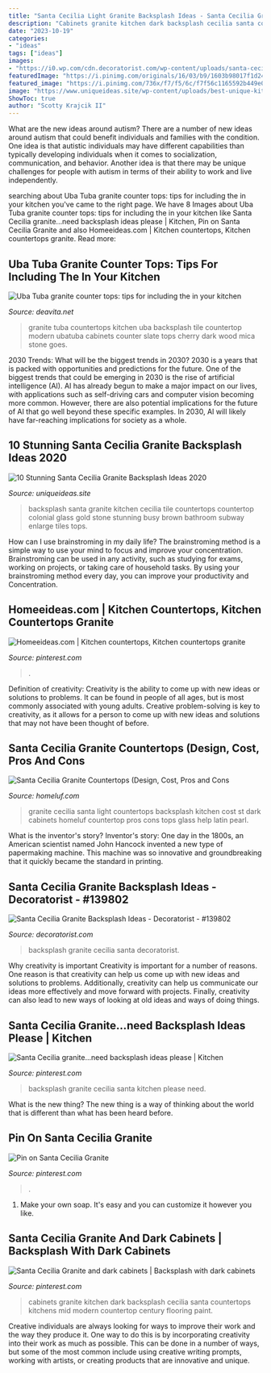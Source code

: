 ```yaml
---
title: "Santa Cecilia Light Granite Backsplash Ideas - Santa Cecilia Granite...need Backsplash Ideas Please"
description: "Cabinets granite kitchen dark backsplash cecilia santa countertops kitchens mid modern countertop century flooring paint"
date: "2023-10-19"
categories:
- "ideas"
tags: ["ideas"]
images:
- "https://i0.wp.com/cdn.decoratorist.com/wp-content/uploads/santa-cecilia-granite-backsplash-ideas-627931.jpg?fit=1280%2C960&amp;ssl=1"
featuredImage: "https://i.pinimg.com/originals/16/03/b9/1603b98017f1d24fd645f409fed00401.jpg"
featured_image: "https://i.pinimg.com/736x/f7/f5/6c/f7f56c1165592b449e0af8a96dd36bdb.jpg"
image: "https://www.uniqueideas.site/wp-content/uploads/best-unique-kitchen-backsplash-ideas-with-santa-cec-23837.jpg"
ShowToc: true
author: "Scotty Krajcik II"
---
```



What are the new ideas around autism?
There are a number of new ideas around autism that could benefit individuals and families with the condition. One idea is that autistic individuals may have different capabilities than typically developing individuals when it comes to socialization, communication, and behavior. Another idea is that there may be unique challenges for people with autism in terms of their ability to work and live independently.

	

		
searching about Uba Tuba granite counter tops: tips for including the in your kitchen you've came to the right page. We have 8 Images about Uba Tuba granite counter tops: tips for including the in your kitchen like Santa Cecilia granite...need backsplash ideas please | Kitchen, Pin on Santa Cecilia Granite and also Homeeideas.com | Kitchen countertops, Kitchen countertops granite. Read more:
		
    
## Uba Tuba Granite Counter Tops: Tips For Including The In Your Kitchen

<img loading=lazy src="https://deavita.net/wp-content/uploads/2014/08/Kitchen-tile-backsplash-ideasuba-tuba-granite-countertops-modern-countertop-ideas.jpg" onerror="this.onerror=null;this.src='https://tse4.mm.bing.net/th?id=OIP.deKhwSJXStSOErOPhkHvEwHaE6&amp;pid=15.1';" alt="Uba Tuba granite counter tops: tips for including the in your kitchen">

_Source: deavita.net_

>granite tuba countertops kitchen uba backsplash tile countertop modern ubatuba cabinets counter slate tops cherry dark wood mica stone goes. 

	

2030 Trends: What will be the biggest trends in 2030?
2030 is a years that is packed with opportunities and predictions for the future. One of the biggest trends that could be emerging in 2030 is the rise of artificial intelligence (AI). AI has already begun to make a major impact on our lives, with applications such as self-driving cars and computer vision becoming more common. However, there are also potential implications for the future of AI that go well beyond these specific examples. In 2030, AI will likely have far-reaching implications for society as a whole.

    
## 10 Stunning Santa Cecilia Granite Backsplash Ideas 2020

<img loading=lazy src="https://www.uniqueideas.site/wp-content/uploads/best-unique-kitchen-backsplash-ideas-with-santa-cec-23837.jpg" onerror="this.onerror=null;this.src='https://tse1.mm.bing.net/th?id=OIP.iIT7OejYLv1Kyp9iaclgHwHaFj&amp;pid=15.1';" alt="10 Stunning Santa Cecilia Granite Backsplash Ideas 2020">

_Source: uniqueideas.site_

>backsplash santa granite kitchen cecilia tile countertops countertop colonial glass gold stone stunning busy brown bathroom subway enlarge tiles tops. 

	

How can I use brainstroming in my daily life?
The brainstroming method is a simple way to use your mind to focus and improve your concentration. Brainstroming can be used in any activity, such as studying for exams, working on projects, or taking care of household tasks. By using your brainstroming method every day, you can improve your productivity and Concentration.

    
## Homeeideas.com | Kitchen Countertops, Kitchen Countertops Granite

<img loading=lazy src="https://i.pinimg.com/originals/c4/6a/dd/c46add7920ce12fe5080d3f35c007547.jpg" onerror="this.onerror=null;this.src='https://tse3.mm.bing.net/th?id=OIP.MNZ6mwlzQJ4HLfHqSHqaHQHaFj&amp;pid=15.1';" alt="Homeeideas.com | Kitchen countertops, Kitchen countertops granite">

_Source: pinterest.com_

>. 

	

Definition of creativity:
Creativity is the ability to come up with new ideas or solutions to problems. It can be found in people of all ages, but is most commonly associated with young adults. Creative problem-solving is key to creativity, as it allows for a person to come up with new ideas and solutions that may not have been thought of before.

    
## Santa Cecilia Granite Countertops (Design, Cost, Pros And Cons

<img loading=lazy src="http://homeluf.com/wp-content/uploads/2016/12/Santa-Cecilia-Light-Granite.jpg" onerror="this.onerror=null;this.src='https://tse2.mm.bing.net/th?id=OIP.J84w6ylLNRKWO3YiR9VPcwHaEp&amp;pid=15.1';" alt="Santa Cecilia Granite Countertops (Design, Cost, Pros and Cons">

_Source: homeluf.com_

>granite cecilia santa light countertops backsplash kitchen cost st dark cabinets homeluf countertop pros cons tops glass help latin pearl. 

	

What is the inventor's story?
Inventor's story: One day in the 1800s, an American scientist named John Hancock invented a new type of papermaking machine. This machine was so innovative and groundbreaking that it quickly became the standard in printing.

    
## Santa Cecilia Granite Backsplash Ideas - Decoratorist - #139802

<img loading=lazy src="https://i0.wp.com/cdn.decoratorist.com/wp-content/uploads/santa-cecilia-granite-backsplash-ideas-627931.jpg?fit=1280%2C960&amp;ssl=1" onerror="this.onerror=null;this.src='https://tse1.mm.bing.net/th?id=OIP.PdQ_MCZIbt8_u03j31NWVgHaFj&amp;pid=15.1';" alt="Santa Cecilia Granite Backsplash Ideas - Decoratorist - #139802">

_Source: decoratorist.com_

>backsplash granite cecilia santa decoratorist. 

	

Why creativity is important
Creativity is important for a number of reasons. One reason is that creativity can help us come up with new ideas and solutions to problems. Additionally, creativity can help us communicate our ideas more effectively and move forward with projects. Finally, creativity can also lead to new ways of looking at old ideas and ways of doing things.

    
## Santa Cecilia Granite...need Backsplash Ideas Please | Kitchen

<img loading=lazy src="https://i.pinimg.com/736x/f7/f5/6c/f7f56c1165592b449e0af8a96dd36bdb.jpg" onerror="this.onerror=null;this.src='https://tse4.mm.bing.net/th?id=OIP.pz4fonjgdECcsuMQsmii1gHaJ4&amp;pid=15.1';" alt="Santa Cecilia granite...need backsplash ideas please | Kitchen">

_Source: pinterest.com_

>backsplash granite cecilia santa kitchen please need. 

	

What is the new thing?
The new thing is a way of thinking about the world that is different than what has been heard before.

    
## Pin On Santa Cecilia Granite

<img loading=lazy src="https://i.pinimg.com/originals/c2/22/ee/c222eea457c24b455f2af38787a82536.jpg" onerror="this.onerror=null;this.src='https://tse4.mm.bing.net/th?id=OIP.viR7AVmvReX7xo0H16INqAHaEb&amp;pid=15.1';" alt="Pin on Santa Cecilia Granite">

_Source: pinterest.com_

>. 

	

1. Make your own soap. It's easy and you can customize it however you like.

    
## Santa Cecilia Granite And Dark Cabinets | Backsplash With Dark Cabinets

<img loading=lazy src="https://i.pinimg.com/originals/16/03/b9/1603b98017f1d24fd645f409fed00401.jpg" onerror="this.onerror=null;this.src='https://tse4.mm.bing.net/th?id=OIP.TxOFGDwlAawID7KBGEL-iAHaJ4&amp;pid=15.1';" alt="Santa Cecilia Granite and dark cabinets | Backsplash with dark cabinets">

_Source: pinterest.com_

>cabinets granite kitchen dark backsplash cecilia santa countertops kitchens mid modern countertop century flooring paint. 

	

Creative individuals are always looking for ways to improve their work and the way they produce it. One way to do this is by incorporating creativity into their work as much as possible. This can be done in a number of ways, but some of the most common include using creative writing prompts, working with artists, or creating products that are innovative and unique.

